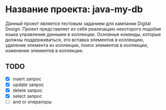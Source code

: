 # Название проекта: java-my-db

Данный проект является тестовым заданием для кампании Digital Design. Проект представляет из себя реализацию некоторого подобия языка управления данными в коллекции. Основные команды, которые должны поддерживаться, это вставка элементов в коллекцию, удаление элемента из коллекции, поиск элементов в коллекции, изменение элементов в коллекции.

## TODO

- [x] insert запрос
- [x] update запрос
- [x] delete запрос
- [x] select запрос
- [ ] and or операторы
